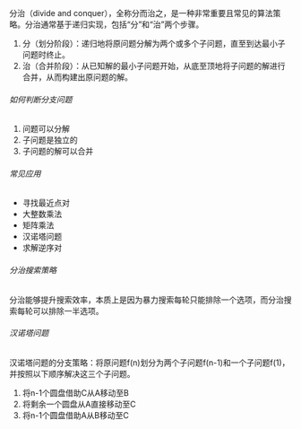 分治（divide and conquer），全称分而治之，是一种非常重要且常见的算法策略。分治通常基于递归实现，包括“分”和“治”两个步骤。

1. 分（划分阶段）：递归地将原问题分解为两个或多个子问题，直至到达最小子问题时终止。
2. 治（合并阶段）：从已知解的最小子问题开始，从底至顶地将子问题的解进行合并，从而构建出原问题的解。

###### 如何判断分支问题
1. 问题可以分解
2. 子问题是独立的
3. 子问题的解可以合并

###### 常见应用
- 寻找最近点对
- 大整数乘法
- 矩阵乘法
- 汉诺塔问题
- 求解逆序对

###### 分治搜索策略
分治能够提升搜索效率，本质上是因为暴力搜索每轮只能排除一个选项，而分治搜索每轮可以排除一半选项。

###### 汉诺塔问题
汉诺塔问题的分支策略：将原问题f(n)划分为两个子问题f(n-1)和一个子问题f(1)，并按照以下顺序解决这三个子问题。
1. 将n-1个圆盘借助C从A移动至B
2. 将剩余一个圆盘从A直接移动至C
3. 将n-1个圆盘借助A从B移动至C